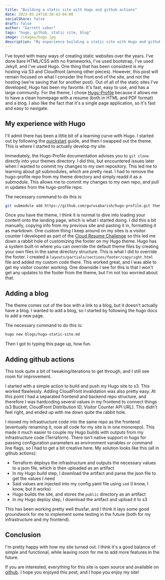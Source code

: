 ```yaml
---
title: "Building a static site with Hugo and github actions"
date: 2023-05-24T18:30:43-04:00
socialShare: false
draft: false
author: "Garrett Leber"
tags: "hugo, github, static site, blog"
image: /images/hugo.jpg
description: "My experience building a static site with Hugo and github actions"
---
```


I've toyed with many ways of creating static websites over the years. I've done bare HTML/CSS with no frameworks, I've used bootstrap, I've used Jekyll, and I've used Hugo. One thing that has been consistent is my hosting via S3 and Cloudfront (among other pieces). However, this post will remain focused on what I consider the front end of the site, and not the hosting (we're saving that for another post). Out of all of the static sites I've developed, Hugo has been my favorite. It's fast, easy to use, and has a large community. For the theme, I chose [Hugo-Profile](https://github.com/gurusabarish/hugo-profile) because it allows me to have a clean homepage with a resume (both in HTML and PDF format) and a blog. I also like the fact that it's a single page application, so it's fast and easy to navigate.

## My experience with Hugo

I'll admit there has been a little bit of a learning curve with Hugo. I started out by following the [quickstart](https://gohugo.io/getting-started/quick-start/) guide, and then I swapped out the theme. This is where I started to actually develop my site.

Immediately, the Hugo-Profile documentation advises you to `git clone` directly into your themes directory. I did this, but encountered issues later when I wanted to commit my changes to my own repository. This led me to learning about git submodules, which are pretty neat. I had to remove the hugo-profile repo from my theme directory and simply readd it as a submodule. This allows me to commit my changes to my own repo, and pull in updates from the hugo-profile repo.

The necessary command to do this is:

```bash
git submodule add https://github.com/gurusabarish/hugo-profile.git themes/hugo-profile
```

Once you have the theme, I think it is normal to dive into loading your content onto the landing page, which is what I started doing. I did this a bit manually, copying info from my previous site and pasting it in, formatting it as markdown. One custom thing I keep around on my sites is a visitor counter I developed as part of the [Cloud Resume Challenge](https://cloudresumechallenge.dev/) so this led me down a rabbit hole of customizing the footer on my Hugo theme. Hugo has a system built-in where you can override the default theme files by creating your own files in the same directory structure. This is what I did to override the footer. I created a `layouts/partials/sections/footer/copyright.html` file and added my custom code there. This worked great, and I was able to get my visitor counter working. One downside I see for this is that I won't get any updates to the footer from the theme, but I'm not too worried about that.

## Adding a blog

The theme comes out of the box with a link to a blog, but it doesn't actually have a blog. I wanted to add a blog, so I started by following the hugo docs to add a new page.

The necessary command to do this is:

```bash
hugo new blogs/hugo-static-site.md
```

Then I got to typing this page up, how fun.

## Adding github actions

This took quite a bit of tweaking/iterations to get through, and I still see room for improvement.

I started with a simple action to build and push my Hugo site to s3. This worked flawlessly. Adding CloudFront invalidation was also pretty easy. At this point I had a separated frontend and backend repo structure, and therefore I was hardcoding several values in my frontend to connect things (s3 Bucket, CloudFront Distribution ID, Visitor Counter API URL). This didn't feel right, and ended up with me down quite the rabbit hole.

I moved my infrastructure code into the same repo as the frontend (eventually renaming it, now all code for my site is in one monorepo). This made it much easier to couple my Hugo builds with outputs from my infrastructure code (Terraform). There isn't native support in hugo for passing configuration parameters as environment variables or command line flags, so I had to get a bit creative here. My solution looks like this (all in github actions):

- Terraform deploys the infrastructure and outputs the necessary values to a json file, which is then uploaded as an artifact
- In my Hugo build step, I download the artifact and parse the json file to get the values I need
- Said values are injected into my config.yaml file using `sed` (I know, I know, but it works)
- Hugo builds the site, and stores the `public` directory as an artifact
- In my Hugo deploy step, I download the artifact and upload it to s3

This has been working pretty well thusfar, and I think it lays some good groundwork for me to implement some testing in the future (both for my infrastructure and my frontend).

## Conclusion

I'm pretty happy with how my site turned out. I think it's a good balance of simple and functional, while leaving room for me to add more features in the future.

If you are interested, everything for this site is open source and available on [github](https://github.com/garrettleber/garrettleber.com). I hope you enjoyed this post, and I hope you enjoy my site!
